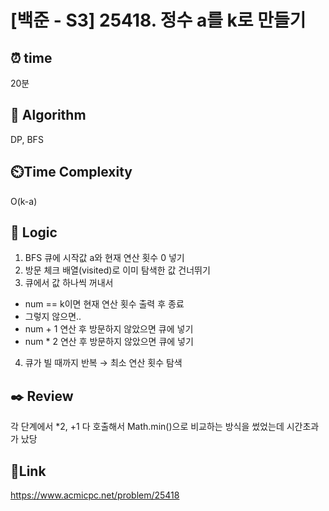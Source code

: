 # [백준 - S3] 25418. 정수 a를 k로 만들기


## ⏰ **time**
20분

## :pushpin: **Algorithm**
DP, BFS

## ⏲️**Time Complexity**
O(k-a)

## :round_pushpin: **Logic**
1. BFS 큐에 시작값 a와 현재 연산 횟수 0 넣기
2. 방문 체크 배열(visited)로 이미 탐색한 값 건너뛰기
3. 큐에서 값 하나씩 꺼내서
- num == k이면 현재 연산 횟수 출력 후 종료
- 그렇지 않으면..
- num + 1 연산 후 방문하지 않았으면 큐에 넣기
- num * 2 연산 후 방문하지 않았으면 큐에 넣기
4. 큐가 빌 때까지 반복 → 최소 연산 횟수 탐색

## :black_nib: **Review**
각 단계에서 *2, +1 다 호출해서 Math.min()으로 비교하는 방식을 썼었는데 시간초과가 났당 

## 📡**Link**
https://www.acmicpc.net/problem/25418
